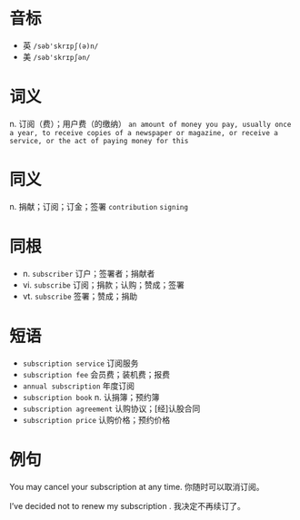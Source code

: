 # 音标

- 英 `/səb'skrɪpʃ(ə)n/`
- 美 `/səb'skrɪpʃən/`

# 词义

n. 订阅（费）；用户费（的缴纳）
`an amount of money you pay, usually once a year, to receive copies of a newspaper or magazine, or receive a service, or the act of paying money for this`

# 同义

n. 捐献；订阅；订金；签署
`contribution` `signing`

# 同根

- n. `subscriber` 订户；签署者；捐献者
- vi. `subscribe` 订阅；捐款；认购；赞成；签署
- vt. `subscribe` 签署；赞成；捐助

# 短语

- `subscription service` 订阅服务
- `subscription fee` 会员费；装机费；报费
- `annual subscription` 年度订阅
- `subscription book` n. 认捐簿；预约簿
- `subscription agreement` 认购协议；[经]认股合同
- `subscription price` 认购价格；预约价格

# 例句

You may cancel your subscription at any time.
你随时可以取消订阅。

I’ve decided not to renew my subscription .
我决定不再续订了。


